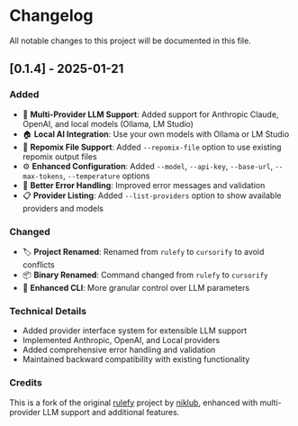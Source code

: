 # Changelog

All notable changes to this project will be documented in this file.

## [0.1.4] - 2025-01-21

### Added
- 🔌 **Multi-Provider LLM Support**: Added support for Anthropic Claude, OpenAI, and local models (Ollama, LM Studio)
- 🏠 **Local AI Integration**: Use your own models with Ollama or LM Studio
- 📁 **Repomix File Support**: Added `--repomix-file` option to use existing repomix output files
- ⚙️ **Enhanced Configuration**: Added `--model`, `--api-key`, `--base-url`, `--max-tokens`, `--temperature` options
- 🎯 **Better Error Handling**: Improved error messages and validation
- 📋 **Provider Listing**: Added `--list-providers` option to show available providers and models

### Changed
- 🏷️ **Project Renamed**: Renamed from `rulefy` to `cursorify` to avoid conflicts
- 📦 **Binary Renamed**: Command changed from `rulefy` to `cursorify`
- 🔧 **Enhanced CLI**: More granular control over LLM parameters

### Technical Details
- Added provider interface system for extensible LLM support
- Implemented Anthropic, OpenAI, and Local providers
- Added comprehensive error handling and validation
- Maintained backward compatibility with existing functionality

### Credits
This is a fork of the original [rulefy](https://github.com/niklub/rulefy) project by [niklub](https://github.com/niklub), enhanced with multi-provider LLM support and additional features.
